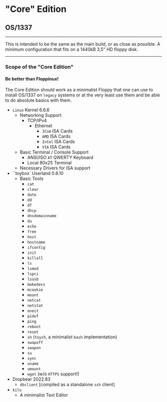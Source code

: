 # "Core" Edition
## OS/1337

---

This is intended to be the same as the main build, or as close as possible. A minimum configuration that fits on a 1440kB 3,5" HD floppy disk.

---

### Scope of the "Core Edition"
#### Be better than Floppinux!

The Core Edition should work as a minimalist Floppy that one can use to install OS/1337 on ``legacy`` systems or at the very least use them and be able to do absolute basics with them. 

- ``Linux`` Kernel 6.6.6
  - Networking Support
    - TCP/IPv4
      - Ethernet
        - ``3Com`` ISA Cards
        - ``AMD`` ISA Cards
        - ``Intel`` ISA Cards
        - ``VIA`` ISA Cards
  - Basic Terminal / Console Support
    - ANSI/ISO ``AT`` QWERTY Keyboard
    - Local 80x25 Terminal
  - Necessary Drivers for ISA support
- ``toybox` Userland 0.8.10
  - Basic Tools
    - ``cat``
    - ``clear``
    - ``date``
    - ``dd``
    - ``df``
    - ``dhcp``
    - ``dnsdomainname``
    - ``du``
    - ``echo``
    - ``free``
    - ``host``
    - ``hostname``
    - ``ifconfig``
    - ``init``
    - ``killall``
    - ``ls``
    - ``lsmod``
    - ``lspci``
    - ``lsusb``
    - ``makedevs``
    - ``mcookie``
    - ``mount``
    - ``netcat``
    - ``netstat``
    - ``oneit``
    - ``pidof``
    - ``ping``
    - ``reboot``
    - ``reset``
    - ``sh`` (``toysh``, a minimalist ``bash`` implementation)
    - ``swapoff``
    - ``swapon``
    - ``su``
    - ``sync``
    - ``uname``
    - ``umount``
    - ``wget`` (w/o ``HTTPS`` support!)
- Dropbear 2022.83
  - ``dbclient`` [compiled as a standalone ``ssh`` client]
- ``kilo``
  - A minimalist Text Editor
